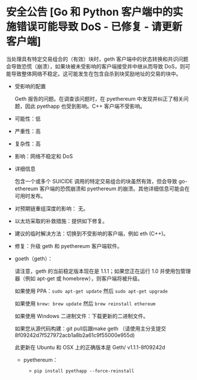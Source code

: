 # 安全公告 [Go 和 Python 客户端中的实施错误可能导致 DoS - 已修复 - 请更新客户端]
当处理具有特定交易组合的（有效）块时，geth 客户端中的状态转换和共识问题会导致恐慌（崩溃），如果块被未受影响的客户端接受并中继从而导致 DoS，则可能导致整体网络不稳定。这可能发生在包含自杀到块奖励地址的交易的块中。

- 受影响的配置

	Geth 报告的问题。在调查该问题时，在 pyethereum 中发现并纠正了相关问题，因此 pyethapp 也受到影响。C++ 客户端不受影响。
- 可能性：低
- 严重性：高
- 复杂性：高
- 影响：网络不稳定和 DoS
- 详细信息

	包含一个或多个 SUICIDE 调用的特定交易组合的块虽然有效，但会导致 go-ethereum 客户端的恐慌崩溃和 pyethereum 的崩溃。其他详细信息可能会在可用时发布。
- 对预期链重组深度的影响： 无。
- 以太坊采取的补救措施：提供如下修复。
- 建议的临时解决方法：切换到不受影响的客户端，例如 eth (C++)。
- 修复：升级 geth 和 pyethereum 客户端软件。
- goeth（geth）：

	请注意，geth 的当前稳定版本现在是 1.1.1；如果您正在运行 1.0 并使用包管理器（例如 apt-get 或 homebrew），则客户端将被升级。

	如果使用 PPA：`sudo apt-get update` 然后 `sudo apt-get upgrade`

	如果使用 `brew: brew update` 然后 `brew reinstall ethereum`

	如果使用 Windows 二进制文件：下载更新的二进制文件。

	如果您从源代码构建：git pull后跟make geth （请使用主分支提交8f09242d7f527972acb1a8b2a61c9f55000e955d)

	此更新在 Ubuntu 和 OSX 上的正确版本是 Geth/ v1.1.1-8f09242d

	- pyethereum：
	
			> pip install pyethapp --force-reinstall